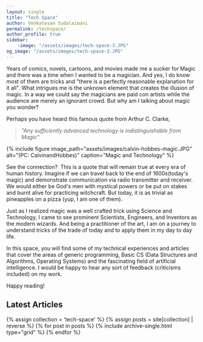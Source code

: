```yaml
---
layout: single
title: "Tech Space"
author: Venkatesan Sudalaimani
permalink: /techspace/
author_profile: true
sidebar:
    -image: "/assets/images/tech-space-3.JPG"
og_image: "/assets/images/tech-space-3.JPG"
---
```


Years of comics, novels, cartoons, and movies made me a sucker for Magic and there was a time when I wanted to be a magician. And yes, I do know most of them are tricks and "there is a perfectly reasonable explanation for it all". What intrigues me is the unknown element that creates the illusion of magic. In a way we could say the magicians are paid con artists while the audience are merely an ignorant crowd. But why am I talking about magic you wonder?

Perhaps you have heard this famous quote from Arthur C. Clarke,

> *"Any sufficiently advanced technology is indistinguishable from Magic"*

{% include figure image_path="assets/images/calvin-hobbes-magic.JPG" alt="(PC: CalvinandHobbes)" caption="Magic and Technology" %}

See the connection?  This is a quote that will remain true at every era of human history. Imagine if we can travel back to the end of 1600s(today's magic) and demonstrate communication via radio transmitter and receiver. We would either be God's men with mystical powers or be put on stakes and burnt alive for practicing witchcraft. But today, it is as trivial as pineapples on a pizza (yup, I am one of them).

Just as I realized magic was a well crafted trick using Science and Technology, I came to see prominent Scientists, Engineers, and Inventors as the modern wizards. And being a practitioner of the art, I am on a journey to understand tricks of the trade of today and to apply them in my day to day life.

In this space, you will find some of my technical experiences and articles that cover the areas of generic programming, Basic CS (Data Structures and Algorithms, Operating Systems) and the fascinating field of artificial intelligence. I would be happy to hear any sort of feedback (criticisms included) on my work.

Happy reading!

## Latest Articles

<div class="grid__wrapper">
  {% assign collection = 'tech-space' %}
  {% assign posts = site[collection] | reverse %}
  {% for post in posts %}
    {% include archive-single.html type="grid" %}
  {% endfor %}
</div>